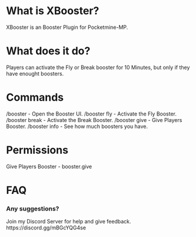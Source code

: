 <h1>What is XBooster?</h1>
XBooster is an Booster Plugin for Pocketmine-MP.
<h1>What does it do?</h1>
Players can activate the Fly or Break booster for 10 Minutes, but only if they have enought boosters.
<h1>Commands</h1>
/booster - Open the Booster UI.
/booster fly - Activate the Fly Booster.
/booster break - Activate the Break Booster.
/booster give <Player> <Amount> - Give Players Booster.
/booster info - See how much boosters you have.
<h1>Permissions</h1>
 Give Players Booster - booster.give
<h1>FAQ</h1>
 <h3>Any suggestions?</h3>
 Join my Discord Server for help and give feedback. https://discord.gg/mBGcYQG4se

